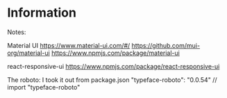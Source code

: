 # Information 

Notes:

Material UI
https://www.material-ui.com/#/
https://github.com/mui-org/material-ui
https://www.npmjs.com/package/material-ui



react-responsive-ui
https://www.npmjs.com/package/react-responsive-ui





The roboto: I took it out from package.json
"typeface-roboto": "0.0.54"
// import "typeface-roboto"
